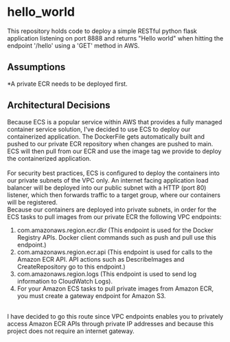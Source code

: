 # hello_world
This repository holds code to deploy a simple RESTful python flask application listening on port 8888 and returns "Hello world" when hitting the endpoint '/hello' using a 'GET' method in AWS.
## Assumptions
*A private ECR needs to be deployed first.
## Architectural Decisions
Because ECS is a popular service within AWS that provides a fully managed container service solution, I've decided to use ECS to deploy our containerized application. The DockerFile gets automatically built and pushed to our private ECR repository when changes are pushed to main. ECS will then pull from our ECR and use the image tag we provide to deploy the containerized application.</br></br>
For security best practices, ECS is configured to deploy the containers into our private subnets of the VPC only. An internet facing application load balancer will be deployed into our public subnet with a HTTP (port 80) listener, which then forwards traffic to a target group, where our containers will be registered.
</br>
Because our containers are deployed into private subnets, in order for the ECS tasks to pull images from our private ECR the following VPC endpoints:
1. com.amazonaws.region.ecr.dkr (This endpoint is used for the Docker Registry APIs. Docker client commands such as push and pull use this endpoint.)
2. com.amazonaws.region.ecr.api (This endpoint is used for calls to the Amazon ECR API. API actions such as DescribeImages and CreateRepository go to this endpoint.)
3. com.amazonaws.region.logs (This endpoint is used to send log information to CloudWatch Logs).
4. For your Amazon ECS tasks to pull private images from Amazon ECR, you must create a gateway endpoint for Amazon S3.
</br>
I have decided to go this route since VPC endpoints enables you to privately access Amazon ECR APIs through private IP addresses and because this project does not require an internet gateway.
